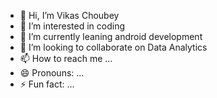 - 👋 Hi, I’m Vikas Choubey
- 👀 I’m interested in coding
- 🌱 I’m currently leaning android development
- 💞️ I’m looking to collaborate on Data Analytics 
- 📫 How to reach me ...
- 😄 Pronouns: ...
- ⚡ Fun fact: ...

<!---
vikaschoubey20github/vikaschoubey20github is a ✨ special ✨ repository because its `README.md` (this file) appears on your GitHub profile.
You can click the Preview link to take a look at your changes.
--->
